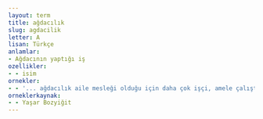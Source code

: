 ```yaml
---
layout: term
title: ağdacılık
slug: agdacilik
letter: A
lisan: Türkçe
anlamlar:
- Ağdacının yaptığı iş
ozellikler:
- - isim
ornekler:
- - '... ağdacılık aile mesleği olduğu için daha çok işçi, amele çalıştırır, çırak yetiştirmezler.'
orneklerkaynak:
- - Yaşar Bozyiğit
---
```

